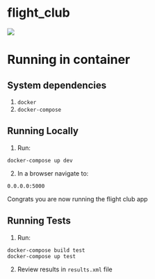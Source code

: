# flight_club

![](https://travis-ci.com/drc56/flight_club.svg?branch=master)

# Running in container
## System dependencies
1. `docker`
2. `docker-compose`

## Running Locally
1. Run:
```
docker-compose up dev
```
2. In a browser navigate to:
```
0.0.0.0:5000
```
Congrats you are now running the flight club app


## Running Tests
1. Run:
```
docker-compose build test
docker-compose up test
```
2. Review results in `results.xml` file
